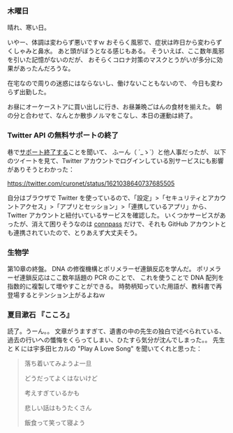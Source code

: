 ### 木曜日

晴れ、寒い日。

いやー、体調は変わらず悪いですｗ
おそらく風邪で、症状は昨日から変わらずくしゃみと鼻水。
あと頭がぼうとなる感じもある。
そういえば、ここ数年風邪を引いた記憶がないのだが、
おそらくコロナ対策のマスクとうがいが多分に効果があったんだろうな。

在宅なので周りの迷惑にはならないし、働けないこともないので、
今日も変わらず出勤した。

お昼にオーケーストアに買い出しに行き、お昼兼晩ごはんの食材を揃えた。
朝の分と合わせて、なんとか散歩ノルマをこなし、本日の運動は終了。

### Twitter API の無料サポートの終了

巷で[サポート終了する](https://twitter.com/TwitterDev/status/1621026986784337922)ことを聞いて、
ふーん（ ´_ゝ`）と他人事だったが、
以下のツイートを見て、Twitter アカウントでログインしている別サービスにも影響がありそうとわかった：

https://twitter.com/curonet/status/1621038640737685505

自分はブラウザで Twitter を使っているので、「設定」>「セキュリティとアカウントアクセス」>「アプリとセッション」>「連携しているアプリ」から、
Twitter アカウントと紐付いているサービスを確認した。
いくつかサービスがあったが、消えて困りそうなのは [connpass](https://connpass.com) だけで、それも GitHub アカウントとも連携されていたので、とりあえず大丈夫そう。

### 生物学

第10章の終盤。
DNA の修復機構とポリメラーゼ連鎖反応を学んだ。
ポリメラーゼ連鎖反応はここ数年話題の PCR のことで、
これを使うことで DNA 配列を指数的に複製して増やすことができる。
時勢柄知っていた用語が、教科書で再登場するとテンション上がるよねｗ

### 夏目漱石 『こころ』

読了。うーん。。
文章がうますぎて、遺書の中の先生の独白で述べられている、
過去の行いへの懺悔をくらってしまい、ひたすら気分が沈んでしまった。。
先生と K には宇多田ヒカルの "Play A Love Song" を聞いてくれと思った：

> 落ち着いてみようよ一旦
>
> どうだってよくはないけど
>
> 考えすぎているかも
>
> 悲しい話はもうたくさん
>
> 飯食って笑って寝よう